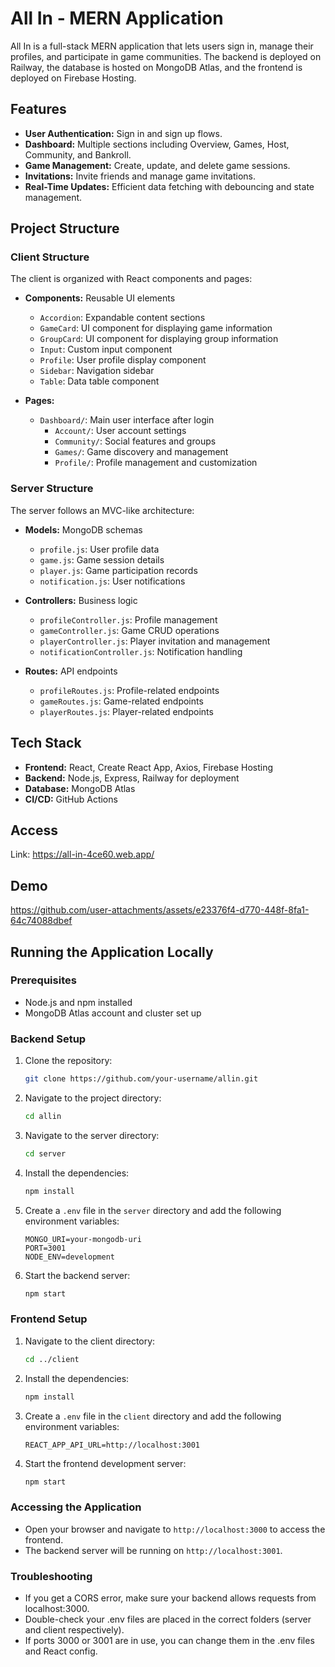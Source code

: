 # All In - MERN Application

All In is a full-stack MERN application that lets users sign in, manage their profiles, and participate in game communities. The backend is deployed on Railway, the database is hosted on MongoDB Atlas, and the frontend is deployed on Firebase Hosting.

## Features
- **User Authentication:** Sign in and sign up flows.
- **Dashboard:** Multiple sections including Overview, Games, Host, Community, and Bankroll.
- **Game Management:** Create, update, and delete game sessions.
- **Invitations:** Invite friends and manage game invitations.
- **Real-Time Updates:** Efficient data fetching with debouncing and state management.

## Project Structure

### Client Structure
The client is organized with React components and pages:

- **Components:** Reusable UI elements
  - `Accordion`: Expandable content sections
  - `GameCard`: UI component for displaying game information
  - `GroupCard`: UI component for displaying group information
  - `Input`: Custom input component
  - `Profile`: User profile display component
  - `Sidebar`: Navigation sidebar
  - `Table`: Data table component

- **Pages:**
  - `Dashboard/`: Main user interface after login
    - `Account/`: User account settings
    - `Community/`: Social features and groups
    - `Games/`: Game discovery and management
    - `Profile/`: Profile management and customization

### Server Structure
The server follows an MVC-like architecture:

- **Models:** MongoDB schemas
  - `profile.js`: User profile data
  - `game.js`: Game session details
  - `player.js`: Game participation records
  - `notification.js`: User notifications

- **Controllers:** Business logic
  - `profileController.js`: Profile management
  - `gameController.js`: Game CRUD operations
  - `playerController.js`: Player invitation and management
  - `notificationController.js`: Notification handling

- **Routes:** API endpoints
  - `profileRoutes.js`: Profile-related endpoints
  - `gameRoutes.js`: Game-related endpoints
  - `playerRoutes.js`: Player-related endpoints

## Tech Stack
- **Frontend:** React, Create React App, Axios, Firebase Hosting
- **Backend:** Node.js, Express, Railway for deployment
- **Database:** MongoDB Atlas
- **CI/CD:** GitHub Actions

## Access
Link: https://all-in-4ce60.web.app/

## Demo
https://github.com/user-attachments/assets/e23376f4-d770-448f-8fa1-64c74088dbef

## Running the Application Locally

### Prerequisites
- Node.js and npm installed
- MongoDB Atlas account and cluster set up

### Backend Setup
1. Clone the repository:
    ```bash
    git clone https://github.com/your-username/allin.git
    ```
2. Navigate to the project directory:
   ```bash
   cd allin
   ```

4. Navigate to the server directory:
    ```bash
    cd server
    ```

5. Install the dependencies:
    ```bash
    npm install
    ```

6. Create a `.env` file in the `server` directory and add the following environment variables:
    ```env
    MONGO_URI=your-mongodb-uri
    PORT=3001
    NODE_ENV=development
    ```

7. Start the backend server:
    ```bash
    npm start
    ```

### Frontend Setup
1. Navigate to the client directory:
    ```bash
    cd ../client
    ```

2. Install the dependencies:
    ```bash
    npm install
    ```

3. Create a `.env` file in the `client` directory and add the following environment variables:
    ```env
    REACT_APP_API_URL=http://localhost:3001
    ```

4. Start the frontend development server:
    ```bash
    npm start
    ```

### Accessing the Application
- Open your browser and navigate to `http://localhost:3000` to access the frontend.
- The backend server will be running on `http://localhost:3001`.

### Troubleshooting
- If you get a CORS error, make sure your backend allows requests from localhost:3000.
- Double-check your .env files are placed in the correct folders (server and client respectively).
- If ports 3000 or 3001 are in use, you can change them in the .env files and React config.

